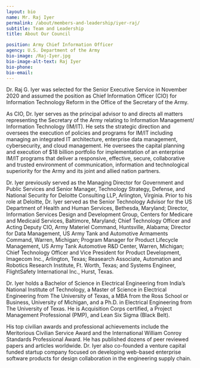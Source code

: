 ```yaml
---
layout: bio
name: Mr. Raj Iyer
permalink: /about/members-and-leadership/iyer-raj/
subtitle: Team and Leadership
title: About Our Council

position: Army Chief Information Officer
agency: U.S. Department of the Army
bio-image: /Raj-Iyer.jpg
bio-image-alt-text: Raj Iyer
bio-phone:
bio-email:
---
```

Dr. Raj G. Iyer was selected for the Senior Executive Service in November 2020 and assumed the position as Chief Information Officer (CIO) for Information Technology Reform in the Office of the Secretary of the Army.

As CIO, Dr. Iyer serves as the principal advisor to and directs all matters representing the Secretary of the Army relating to Information Management/ Information Technology (IM/IT). He sets the strategic direction and oversees the execution of policies and programs for IM/IT including managing an integrated IT architecture, enterprise data management, cybersecurity, and cloud management. He oversees the capital planning and execution of $18 billion portfolio for implementation of an enterprise IM/IT programs that deliver a responsive, effective, secure, collaborative and trusted environment of communication, information and technological superiority for the Army and its joint and allied nation partners.

Dr. Iyer previously served as the Managing Director for Government and Public Services and Senior Manager, Technology Strategy, Defense, and National Security for Deloitte Consulting LLP, Arlington, Virginia. Prior to his role at Deloitte, Dr. Iyer served as the Senior Technology Advisor for the US Department of Health and Human Services, Bethesda, Maryland; Director, Information Services Design and Development Group, Centers for Medicare and Medicaid Services, Baltimore, Maryland; Chief Technology Officer and Acting Deputy CIO, Army Materiel Command, Huntsville, Alabama; Director for Data Management, US Army Tank and Automotive Armaments Command, Warren, Michigan; Program Manager for Product Lifecycle Management, US Army Tank Automotive R&D Center, Warren, Michigan; Chief Technology Officer and Vice President for Product Development, Imagecom Inc., Arlington, Texas; Reasearch Associate, Automation and Robotics Research Institute, Ft. Worth, Texas; and Systems Engineer, FlightSafety International Inc., Hurst, Texas.

Dr. Iyer holds a Bachelor of Science in Electrical Engineering from India’s National Institute of Technology, a Master of Science in Electrical Engineering from The University of Texas, a MBA from the Ross School or Business, University of Michigan, and a Ph.D. in Electrical Engineering from The University of Texas. He is Acquisition Corps certified, a Project Management Professional (PMP), and Lean Six Sigma (Black Belt).

His top civilian awards and professional achievements include the Meritorious Civilian Service Award and the International William Conroy Standards Professional Award. He has published dozens of peer reviewed papers and articles worldwide. Dr. Iyer also co-founded a venture capital funded startup company focused on developing web-based enterprise software products for design collaboration in the engineering supply chain.